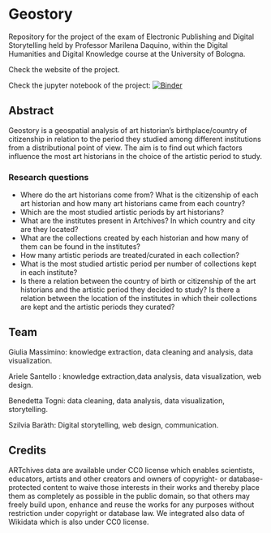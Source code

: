 # Geostory
Repository for the project of the exam of  Electronic Publishing and Digital Storytelling held by Professor Marilena Daquino, within the Digital Humanities and Digital Knowledge course at the University of Bologna.

Check the website<link al sito> of the project.

Check the jupyter notebook of the project: [![Binder](https://mybinder.org/badge_logo.svg)](https://mybinder.org/v2/gh/massgiulia13/geostory/HEAD)
## Abstract
Geostory is a geospatial analysis of art historian’s birthplace/country of citizenship in relation to the period they studied among different institutions from a distributional point of view. The aim is to find out which factors influence the most art historians in the choice of the artistic period to study. 

### Research questions
- Where do the art historians come from? What is the citizenship of each art historian and how many art historians came from each country?
- Which are the most studied artistic periods by art historians?
- What are the institutes present in Artchives? In which country and city are they located?
- What are the collections created by each historian and how many of them can be found in the institutes? 
- How many artistic periods are treated/curated in each collection?
- What is the most studied artistic period per number of collections kept in each institute? 
- Is there a relation between the country of birth or citizenship of the art historians and the artistic period they decided to study? Is there a relation between the location of the institutes in which their collections are kept and the artistic periods they curated?


## Team
Giulia Massimino: knowledge extraction, data cleaning and analysis, data visualization.

Ariele Santello : knowledge extraction,data analysis, data visualization, web design.

Benedetta Togni: data cleaning, data analysis, data visualization, storytelling.

Szilvia Baràth: Digital storytelling, web design, communication.
   
## Credits
ARTchives data are available under CC0 license which enables scientists, educators, artists and other creators and owners of copyright- or database-protected content to waive those interests in their works and thereby place them as completely as possible in the public domain, so that others may freely build upon, enhance and reuse the works for any purposes without restriction under copyright or database law. We integrated also data of Wikidata which is also under CC0 license.
